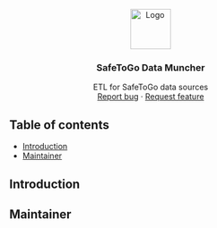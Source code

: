 <p align="center">
  <a href="https://safetogo.live">
    <img src="https://safetogo.live/_nuxt/img/7f8bed9.png" alt="Logo" width=72 height=72>
  </a>

  <h3 align="center">SafeToGo Data Muncher</h3>

  <p align="center">
    ETL for SafeToGo data sources
    <br>
    <a href="https://github.com/theleadio/safetogo-muncher/issues/new">Report bug</a>
    ·
    <a href="https://github.com/theleadio/safetogo-muncher/issues/new">Request feature</a>
  </p>
</p>

## Table of contents
- [Introduction](#introduction)
- [Maintainer](#maintainer)   


## Introduction


## Maintainer